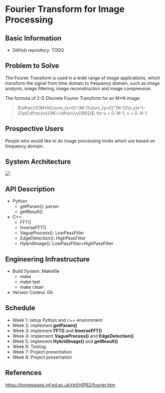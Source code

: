 # Fourier Transform for Image Processing
## Basic Information
* GitHub repository: TODO
## Problem to Solve

The Fourier Transform is used in a wide range of image applications, which transform the signal from time domain to frequency domain, such as image analysis, image filtering, image reconstruction and image compression.

The formula of 2-D Discrete Fourier Transform for an M*N image:
> $\dfrac{1}{M*N}\sum_{x=0}^{M-1}\sum_{y=0}^{N-1}f(x,y)e^{-i2\pi[\dfrac{ux}{M}+\dfrac{vy}{N}]}$, for u = 0..M-1, v = 0..N-1
## Prospective Users
People who would like to do image processing tricks which are based on frequency domain.
## System Architecture
![](https://i.imgur.com/KtVQwGY.png)

## API Description
* Python
    * getParam(): parser
    * getResult()
* C++ 
    * FFT()
    * InverseFFT()
    * VagueProcess(): LowPassFilter
    * EdgeDetection(): HighPassFilter
    * HybridImage(): LowPassFilter+HighPassFilter
    
## Engineering Infrastructure
* Build System: Makefile
    * make
    * make test
    * make clean
* Version Control: Git
## Schedule
* Week 1: setup Python and c++ environment
* Week 2: implement **getParam()**
* Week 3: implement **FFT()** and **InverseFFT()**
* Week 4: implememt **VagueProcess()** and **EdgeDetection()**
* Week 5: implement **HybridImage()** and **getResult()**
* Week 6: Testing
* Week 7: Project presentation
* Week 8: Project presentation
## References
https://homepages.inf.ed.ac.uk/rbf/HIPR2/fourier.htm